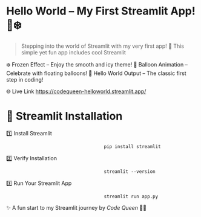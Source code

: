 # Hello World – My First Streamlit App! 🎈❄️
> Stepping into the world of Streamlit with my very first app! 🚀 This simple yet fun app includes cool Streamlit 

❄️ Frozen Effect – Enjoy the smooth and icy theme!
🎈 Balloon Animation – Celebrate with floating balloons!
👋 Hello World Output – The classic first step in coding!

🌐 Live Link
https://codequeen-helloworld.streamlit.app/

# 📌 Streamlit Installation
1️⃣ Install Streamlit

                                        pip install streamlit
2️⃣ Verify Installation

                                        streamlit --version
3️⃣ Run Your Streamlit App

                                        streamlit run app.py

✨ A fun start to my Streamlit journey by *Code Queen* 👑🚀
